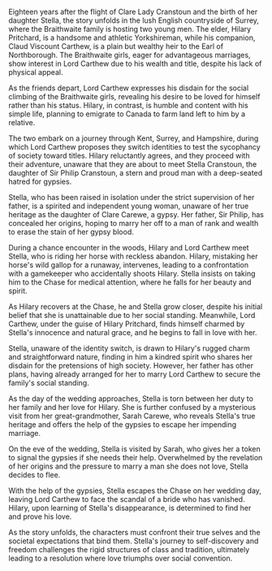 Eighteen years after the flight of Clare Lady Cranstoun and the birth of her daughter Stella, the story unfolds in the lush English countryside of Surrey, where the Braithwaite family is hosting two young men. The elder, Hilary Pritchard, is a handsome and athletic Yorkshireman, while his companion, Claud Viscount Carthew, is a plain but wealthy heir to the Earl of Northborough. The Braithwaite girls, eager for advantageous marriages, show interest in Lord Carthew due to his wealth and title, despite his lack of physical appeal.

As the friends depart, Lord Carthew expresses his disdain for the social climbing of the Braithwaite girls, revealing his desire to be loved for himself rather than his status. Hilary, in contrast, is humble and content with his simple life, planning to emigrate to Canada to farm land left to him by a relative.

The two embark on a journey through Kent, Surrey, and Hampshire, during which Lord Carthew proposes they switch identities to test the sycophancy of society toward titles. Hilary reluctantly agrees, and they proceed with their adventure, unaware that they are about to meet Stella Cranstoun, the daughter of Sir Philip Cranstoun, a stern and proud man with a deep-seated hatred for gypsies.

Stella, who has been raised in isolation under the strict supervision of her father, is a spirited and independent young woman, unaware of her true heritage as the daughter of Clare Carewe, a gypsy. Her father, Sir Philip, has concealed her origins, hoping to marry her off to a man of rank and wealth to erase the stain of her gypsy blood.

During a chance encounter in the woods, Hilary and Lord Carthew meet Stella, who is riding her horse with reckless abandon. Hilary, mistaking her horse's wild gallop for a runaway, intervenes, leading to a confrontation with a gamekeeper who accidentally shoots Hilary. Stella insists on taking him to the Chase for medical attention, where he falls for her beauty and spirit.

As Hilary recovers at the Chase, he and Stella grow closer, despite his initial belief that she is unattainable due to her social standing. Meanwhile, Lord Carthew, under the guise of Hilary Pritchard, finds himself charmed by Stella's innocence and natural grace, and he begins to fall in love with her.

Stella, unaware of the identity switch, is drawn to Hilary's rugged charm and straightforward nature, finding in him a kindred spirit who shares her disdain for the pretensions of high society. However, her father has other plans, having already arranged for her to marry Lord Carthew to secure the family's social standing.

As the day of the wedding approaches, Stella is torn between her duty to her family and her love for Hilary. She is further confused by a mysterious visit from her great-grandmother, Sarah Carewe, who reveals Stella's true heritage and offers the help of the gypsies to escape her impending marriage.

On the eve of the wedding, Stella is visited by Sarah, who gives her a token to signal the gypsies if she needs their help. Overwhelmed by the revelation of her origins and the pressure to marry a man she does not love, Stella decides to flee.

With the help of the gypsies, Stella escapes the Chase on her wedding day, leaving Lord Carthew to face the scandal of a bride who has vanished. Hilary, upon learning of Stella's disappearance, is determined to find her and prove his love.

As the story unfolds, the characters must confront their true selves and the societal expectations that bind them. Stella's journey to self-discovery and freedom challenges the rigid structures of class and tradition, ultimately leading to a resolution where love triumphs over social convention.